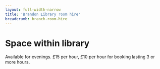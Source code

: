 ```yaml
---
layout: full-width-narrow
title: 'Brandon Library room hire'
breadcrumb: branch-room-hire
---
```

# Space within library

Available for evenings. £15 per hour, £10 per hour for booking lasting 3 or more hours.
